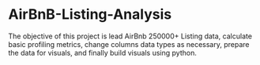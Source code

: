 # AirBnB-Listing-Analysis
The objective of this project is lead AirBnb 250000+ Listing data,  calculate basic profiling metrics, change columns data types as necessary, prepare the data for visuals, and finally build visuals using python. 
